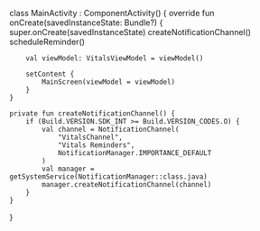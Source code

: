 class MainActivity : ComponentActivity() {
    override fun onCreate(savedInstanceState: Bundle?) {
        super.onCreate(savedInstanceState)
        createNotificationChannel()
        scheduleReminder()

        val viewModel: VitalsViewModel = viewModel()

        setContent {
            MainScreen(viewModel = viewModel)
        }
    }

    private fun createNotificationChannel() {
        if (Build.VERSION.SDK_INT >= Build.VERSION_CODES.O) {
            val channel = NotificationChannel(
                "VitalsChannel",
                "Vitals Reminders",
                NotificationManager.IMPORTANCE_DEFAULT
            )
            val manager = getSystemService(NotificationManager::class.java)
            manager.createNotificationChannel(channel)
        }
    }
}
